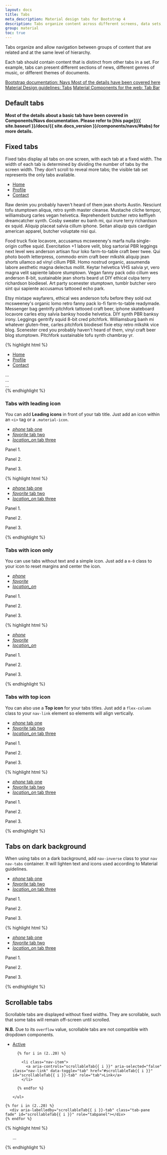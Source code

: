 ```yaml
---
layout: docs
title: Tabs
meta_description: Material design tabs for Bootstrap 4
description: Tabs organize content across different screens, data sets, and other interactions.
group: material
toc: true
---
```


Tabs organize and allow navigation between groups of content that are related and at the same level of hierarchy.

Each tab should contain content that is distinct from other tabs in a set. For example, tabs can present different sections of news, different genres of music, or different themes of documents.

<div class="list-group mt-lg-5">
    <a href="{{ site.baseurl }}/docs/{{ site.docs_version }}/components/buttons/" target="_blank" class="list-group-item list-group-item-action d-flex list-group-item-two-line font-weight-bold">
      <span class="list-group-item-icon lgi-icon-bs"></span>
      <span class="list-group-item-text">
        <span>Bootstrap documentation: Navs</span>
        <span>Most of the details have been covered here</span>
      </span>
    </a>
    <a href="https://material.io/components/tabs" target="_blank" class="list-group-item list-group-item-action d-flex font-weight-bold">
      <span class="list-group-item-icon lgi-icon-md"></span>
      Material Design guidelines: Tabs</a>
    <a href="https://material-components.github.io/material-components-web-catalog/#/component/tabs" target="_blank" class="list-group-item list-group-item-action d-flex font-weight-bold">
      <span class="list-group-item-icon lgi-icon-mdc"></span>
      Material Components for the web: Tab Bar</a>
</div>

## Default tabs

**Most of the details about a basic tab have been covered in Components/Navs documentation. Please refer to [this page]({{ site.baseurl }}/docs/{{ site.docs_version }}/components/navs/#tabs) for more details.**

## Fixed tabs

Fixed tabs display all tabs on one screen, with each tab at a fixed width. The width of each tab is determined by dividing the number of tabs by the screen width. They don’t scroll to reveal more tabs; the visible tab set represents the only tabs available.

<div class="bd-example bd-example-tabs">
  <ul class="nav nav-justified nav-tabs" id="myTab" role="tablist">
    <li class="nav-item">
      <a aria-controls="home" aria-selected="true" class="active nav-link show" data-toggle="tab" href="#home" id="home-tab" role="tab">Home</a>
    </li>
    <li class="nav-item">
      <a aria-controls="profile" aria-selected="false" class="nav-link" data-toggle="tab" href="#profile" id="profile-tab" role="tab">Profile</a>
    </li>
    <li class="nav-item">
      <a aria-controls="contact" aria-selected="false" class="nav-link" data-toggle="tab" href="#contact" id="contact-tab" role="tab">Contact</a>
    </li>
  </ul>
  <div class="tab-content" id="myTabContent">
    <div aria-labelledby="home-tab" class="tab-pane active fade show" id="home" role="tabpanel">
      <p>Raw denim you probably haven't heard of them jean shorts Austin. Nesciunt tofu stumptown aliqua, retro synth master cleanse. Mustache cliche tempor, williamsburg carles vegan helvetica. Reprehenderit butcher retro keffiyeh dreamcatcher synth. Cosby sweater eu banh mi, qui irure terry richardson ex squid. Aliquip placeat salvia cillum iphone. Seitan aliquip quis cardigan american apparel, butcher voluptate nisi qui.</p>
    </div>
    <div aria-labelledby="profile-tab" class="tab-pane fade" id="profile" role="tabpanel">
      <p>Food truck fixie locavore, accusamus mcsweeney's marfa nulla single-origin coffee squid. Exercitation +1 labore velit, blog sartorial PBR leggings next level wes anderson artisan four loko farm-to-table craft beer twee. Qui photo booth letterpress, commodo enim craft beer mlkshk aliquip jean shorts ullamco ad vinyl cillum PBR. Homo nostrud organic, assumenda labore aesthetic magna delectus mollit. Keytar helvetica VHS salvia yr, vero magna velit sapiente labore stumptown. Vegan fanny pack odio cillum wes anderson 8-bit, sustainable jean shorts beard ut DIY ethical culpa terry richardson biodiesel. Art party scenester stumptown, tumblr butcher vero sint qui sapiente accusamus tattooed echo park.</p>
    </div>
    <div aria-labelledby="contact-tab" class="tab-pane fade" id="contact" role="tabpanel">
      <p>Etsy mixtape wayfarers, ethical wes anderson tofu before they sold out mcsweeney's organic lomo retro fanny pack lo-fi farm-to-table readymade. Messenger bag gentrify pitchfork tattooed craft beer, iphone skateboard locavore carles etsy salvia banksy hoodie helvetica. DIY synth PBR banksy irony. Leggings gentrify squid 8-bit cred pitchfork. Williamsburg banh mi whatever gluten-free, carles pitchfork biodiesel fixie etsy retro mlkshk vice blog. Scenester cred you probably haven't heard of them, vinyl craft beer blog stumptown. Pitchfork sustainable tofu synth chambray yr.</p>
    </div>
  </div>
</div>

{% highlight html %}
<ul class="nav nav-justified nav-tabs" id="justifiedTab" role="tablist">
  <li class="nav-item">
    <a aria-controls="home" aria-selected="true" class="nav-link active" data-toggle="tab" href="#home" id="home-tab" role="tab">Home</a>
  </li>
  <li class="nav-item">
    <a aria-controls="profile" aria-selected="false" class="nav-link" data-toggle="tab" href="#profile" id="profile-tab" role="tab">Profile</a>
  </li>
  <li class="nav-item">
    <a aria-controls="contact" aria-selected="false" class="nav-link" data-toggle="tab" href="#contact" id="contact-tab" role="tab">Contact</a>
  </li>
</ul>
<div class="tab-content" id="justifiedTabContent">
  <div aria-labelledby="home-tab" class="tab-pane fade show active" id="home" role="tabpanel">...</div>
  <div aria-labelledby="profile-tab" class="tab-pane fade" id="profile" role="tabpanel">...</div>
  <div aria-labelledby="contact-tab" class="tab-pane fade" id="contact" role="tabpanel">...</div>
</div>
{% endhighlight %}

### Tabs with leading icon

You can add **Leading icons** in front of your tab title. Just add an icon within an `<i>` tag or a `.material-icon`.

<div class="bd-example bd-example-tabs">
  <ul class="nav nav-justified nav-tabs" id="justifiedTabWithIcons" role="tablist">
    <li class="nav-item">
      <a aria-controls="home" aria-selected="true" class="nav-link active" data-toggle="tab" href="#example2tab" id="example2" role="tab"><i class="material-icons">phone</i> tab one</a>
    </li>
    <li class="nav-item">
      <a aria-controls="profile" aria-selected="false" class="nav-link" data-toggle="tab" href="#example22tab" id="example22" role="tab"><i class="material-icons">favorite</i> tab two</a>
    </li>
    <li class="nav-item">
      <a aria-controls="contact" aria-selected="false" class="nav-link" data-toggle="tab" href="#example23tab" id="example23" role="tab"><i class="material-icons">location_on</i> tab three</a>
    </li>
  </ul>
  <div class="tab-content" id="myTabContentWithIcons">
    <div aria-labelledby="example2" class="tab-pane active fade show" id="example2tab" role="tabpanel">
      <p>Panel 1.</p>
    </div>
    <div aria-labelledby="example22" class="tab-pane fade" id="example22tab" role="tabpanel">
      <p>Panel 2.</p>
    </div>
    <div aria-labelledby="example23" class="tab-pane fade" id="example23tab" role="tabpanel">
      <p>Panel 3.</p>
    </div>
  </div>
</div>

{% highlight html %}
<ul class="nav nav-justified nav-tabs" id="justifiedTabWithIcons" role="tablist">
  <li class="nav-item">
    <a aria-controls="home" aria-selected="true" class="nav-link active" data-toggle="tab" href="#example2tab" id="example2" role="tab"><i class="material-icons">phone</i> tab one</a>
  </li>
  <li class="nav-item">
    <a aria-controls="profile" aria-selected="false" class="nav-link" data-toggle="tab" href="#example22tab" id="example22" role="tab"><i class="material-icons">favorite</i> tab two</a>
  </li>
  <li class="nav-item">
    <a aria-controls="contact" aria-selected="false" class="nav-link" data-toggle="tab" href="#example23tab" id="example23" role="tab"><i class="material-icons">location_on</i> tab three</a>
  </li>
</ul>
<div class="tab-content" id="myTabContentWithIcons">
  <div aria-labelledby="example2" class="tab-pane active fade show" id="example2tab" role="tabpanel">
    <p>Panel 1.</p>
  </div>
  <div aria-labelledby="example22" class="tab-pane fade" id="example22tab" role="tabpanel">
    <p>Panel 2.</p>
  </div>
  <div aria-labelledby="example23" class="tab-pane fade" id="example23tab" role="tabpanel">
    <p>Panel 3.</p>
  </div>
</div>
{% endhighlight %}

### Tabs with icon only

You can use tabs without text and a simple icon. Just add a `m-0` class to your icon to reset margins and center the icon.

<div class="bd-example bd-example-tabs">
  <ul class="nav nav-justified nav-tabs" id="justifiedTabWithIconsOnly" role="tablist">
    <li class="nav-item">
      <a aria-controls="example3tab" aria-selected="true" class="nav-link active" data-toggle="tab" href="#example3tab" id="example3" role="tab"><i class="material-icons">phone</i></a>
    </li>
    <li class="nav-item">
      <a aria-controls="example32tab" aria-selected="false" class="nav-link" data-toggle="tab" href="#example32tab" id="example32" role="tab"><i class="material-icons">favorite</i></a>
    </li>
    <li class="nav-item">
      <a aria-controls="example33tab" aria-selected="false" class="nav-link" data-toggle="tab" href="#example33tab" id="example33" role="tab"><i class="material-icons">location_on</i></a>
    </li>
  </ul>
  <div class="tab-content" id="myTabContentWithIconsOnly">
    <div aria-labelledby="example3" class="tab-pane active fade show" id="example3tab" role="tabpanel">
      <p>Panel 1.</p>
    </div>
    <div aria-labelledby="example32" class="tab-pane fade" id="example32tab" role="tabpanel">
      <p>Panel 2.</p>
    </div>
    <div aria-labelledby="example33" class="tab-pane fade" id="example33tab" role="tabpanel">
      <p>Panel 3.</p>
    </div>
  </div>
</div>

{% highlight html %}
<ul class="nav nav-justified nav-tabs" id="justifiedTabWithIconsOnly" role="tablist">
  <li class="nav-item">
    <a aria-controls="example3tab" aria-selected="true" class="nav-link active" data-toggle="tab" href="#example3tab" id="example3" role="tab"><i class="material-icons">phone</i></a>
  </li>
  <li class="nav-item">
    <a aria-controls="example32tab" aria-selected="false" class="nav-link" data-toggle="tab" href="#example32tab" id="example32" role="tab"><i class="material-icons">favorite</i></a>
  </li>
  <li class="nav-item">
    <a aria-controls="example33tab" aria-selected="false" class="nav-link" data-toggle="tab" href="#example33tab" id="example33" role="tab"><i class="material-icons">location_on</i></a>
  </li>
</ul>
<div class="tab-content" id="myTabContentWithIconsOnly">
  <div aria-labelledby="example3" class="tab-pane active fade show" id="example3tab" role="tabpanel">
    <p>Panel 1.</p>
  </div>
  <div aria-labelledby="example32" class="tab-pane fade" id="example32tab" role="tabpanel">
    <p>Panel 2.</p>
  </div>
  <div aria-labelledby="example33" class="tab-pane fade" id="example33tab" role="tabpanel">
    <p>Panel 3.</p>
  </div>
</div>
{% endhighlight %}

### Tabs with top icon

You can also use a **Top icon** for your tabs titles. Just add a `flex-column` class to your `nav-link` element so elements will align vertically.

<div class="bd-example bd-example-tabs">
  <ul class="nav nav-justified nav-tabs" id="justifiedTabVertical" role="tablist">
    <li class="nav-item">
      <a aria-controls="example4tab" aria-selected="true" class="nav-link flex-column active" data-toggle="tab" href="#example4tab" id="example4" role="tab"><i class="material-icons">phone</i> tab one</a>
    </li>
    <li class="nav-item">
      <a aria-controls="example42tab" aria-selected="false" class="nav-link flex-column" data-toggle="tab" href="#example42tab" id="example42" role="tab"><i class="material-icons">favorite</i> tab two</a>
    </li>
    <li class="nav-item">
      <a aria-controls="example43tab" aria-selected="false" class="nav-link flex-column" data-toggle="tab" href="#example43tab" id="example43" role="tab"><i class="material-icons">location_on</i> tab three</a>
    </li>
  </ul>
  <div class="tab-content" id="myTabContentVertical">
    <div aria-labelledby="example4" class="tab-pane active fade show" id="example4tab" role="tabpanel">
      <p>Panel 1.</p>
    </div>
    <div aria-labelledby="example42" class="tab-pane fade" id="example42tab" role="tabpanel">
      <p>Panel 2.</p>
    </div>
    <div aria-labelledby="example43" class="tab-pane fade" id="example43tab" role="tabpanel">
      <p>Panel 3.</p>
    </div>
  </div>
</div>

{% highlight html %}
<ul class="nav nav-justified nav-tabs" id="justifiedTabVertical" role="tablist">
  <li class="nav-item">
    <a aria-controls="example4tab" aria-selected="true" class="nav-link flex-column active" data-toggle="tab" href="#example4tab" id="example4" role="tab"><i class="material-icons">phone</i> tab one</a>
  </li>
  <li class="nav-item">
    <a aria-controls="example42tab" aria-selected="false" class="nav-link flex-column" data-toggle="tab" href="#example42tab" id="example42" role="tab"><i class="material-icons">favorite</i> tab two</a>
  </li>
  <li class="nav-item">
    <a aria-controls="example43tab" aria-selected="false" class="nav-link flex-column" data-toggle="tab" href="#example43tab" id="example43" role="tab"><i class="material-icons">location_on</i> tab three</a>
  </li>
</ul>
<div class="tab-content" id="myTabContentVertical">
  <div aria-labelledby="example4" class="tab-pane active fade show" id="example4tab" role="tabpanel">
    <p>Panel 1.</p>
  </div>
  <div aria-labelledby="example42" class="tab-pane fade" id="example42tab" role="tabpanel">
    <p>Panel 2.</p>
  </div>
  <div aria-labelledby="example43" class="tab-pane fade" id="example43tab" role="tabpanel">
    <p>Panel 3.</p>
  </div>
</div>
{% endhighlight %}

## Tabs on dark background

When using tabs on a dark background, add `nav-inverse` class to your `nav nav-tabs` container. It will lighten text and icons used according to Material guidelines.

<div class="bd-example bd-example-tabs">
  <div class="pt-2 bg-primary">
    <ul class="nav nav-justified nav-tabs nav-inverse" id="justifiedTabInverse" role="tablist">
      <li class="nav-item">
        <a aria-controls="example5tab" aria-selected="true" class="nav-link flex-column active" data-toggle="tab" href="#example5tab" id="example5" role="tab"><i class="material-icons">phone</i> tab one</a>
      </li>
      <li class="nav-item">
        <a aria-controls="example52tab" aria-selected="false" class="nav-link flex-column" data-toggle="tab" href="#example52tab" id="example52" role="tab"><i class="material-icons">favorite</i> tab two</a>
      </li>
      <li class="nav-item">
        <a aria-controls="example53tab" aria-selected="false" class="nav-link flex-column" data-toggle="tab" href="#example53tab" id="example53" role="tab"><i class="material-icons">location_on</i> tab three</a>
      </li>
    </ul>
  </div>
  <div class="tab-content" id="myTabContentInverse">
    <div aria-labelledby="example5" class="tab-pane active fade show" id="example5tab" role="tabpanel">
      <p>Panel 1.</p>
    </div>
    <div aria-labelledby="example52" class="tab-pane fade" id="example52tab" role="tabpanel">
      <p>Panel 2.</p>
    </div>
    <div aria-labelledby="example53" class="tab-pane fade" id="example53tab" role="tabpanel">
      <p>Panel 3.</p>
    </div>
  </div>
</div>

{% highlight html %}
<div class="pt-2 bg-primary">
  <ul class="nav nav-justified nav-tabs nav-inverse" id="justifiedTabInverse" role="tablist">
    <li class="nav-item">
      <a aria-controls="example5tab" aria-selected="true" class="nav-link flex-column active" data-toggle="tab" href="#example5tab" id="example5" role="tab"><i class="material-icons">phone</i> tab one</a>
    </li>
    <li class="nav-item">
      <a aria-controls="example52tab" aria-selected="false" class="nav-link flex-column" data-toggle="tab" href="#example52tab" id="example52" role="tab"><i class="material-icons">favorite</i> tab two</a>
    </li>
    <li class="nav-item">
      <a aria-controls="example53tab" aria-selected="false" class="nav-link flex-column" data-toggle="tab" href="#example53tab" id="example53" role="tab"><i class="material-icons">location_on</i> tab three</a>
    </li>
  </ul>
</div>
<div class="tab-content" id="myTabContentInverse">
  <div aria-labelledby="example5" class="tab-pane active fade show" id="example5tab" role="tabpanel">
    <p>Panel 1.</p>
  </div>
  <div aria-labelledby="example52" class="tab-pane fade" id="example52tab" role="tabpanel">
    <p>Panel 2.</p>
  </div>
  <div aria-labelledby="example53" class="tab-pane fade" id="example53tab" role="tabpanel">
    <p>Panel 3.</p>
  </div>
</div>
{% endhighlight %}

## Scrollable tabs

Scrollable tabs are displayed without fixed widths. They are scrollable, such that some tabs will remain off-screen until scrolled.

**N.B.** Due to its `overflow` value, scrollable tabs are not compatible with dropdown components.

<div class="bd-example bd-example-tabs">
  <div class="nav-tabs-scrollable">
    <ul class="nav nav-tabs" id="scrollableTab" role="tablist">
      <li class="nav-item">
        <a aria-controls="scrollableTab1" aria-selected="true" class="nav-link active" data-toggle="tab" href="#scrollableTab1" id="scrollableTab1-tab" role="tab">Active</a>
      </li>

      {% for i in (2..20) %}

        <li class="nav-item">
          <a aria-controls="scrollableTab{{ i }}" aria-selected="false" class="nav-link" data-toggle="tab" href="#scrollableTab{{ i }}" id="scrollableTab{{ i }}-tab" role="tab">Link</a>
        </li>

      {% endfor %}

    </ul>
  </div>
  <div class="tab-content" id="scrollableTabContent">
    <div aria-labelledby="scrollableTab1-tab" class="tab-pane fade show active" id="scrollableTab1" role="tabpanel"></div>

    {% for i in (2..20) %}
      <div aria-labelledby="scrollableTab{{ i }}-tab" class="tab-pane fade" id="scrollableTab{{ i }}" role="tabpanel"></div>
    {% endfor %}

  </div>
</div>

{% highlight html %}
<div class="nav-tabs-scrollable">
  <ul class="nav nav-tabs" id="scrollableTab" role="tablist">...</ul>
</div>
{% endhighlight %}
